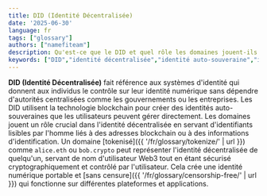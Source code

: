 ```yaml
---
title: DID (Identité Décentralisée)
date: '2025-06-30'
language: fr
tags: ["glossary"]
authors: ["namefiteam"]
description: Qu'est-ce que le DID et quel rôle les domaines jouent-ils dans l'identité décentralisée ?
keywords: ["DID","identité décentralisée","identité auto-souveraine","identité blockchain","identité Web3"]
---
```



**DID (Identité Décentralisée)** fait référence aux systèmes d'identité qui donnent aux individus le contrôle sur leur identité numérique sans dépendre d'autorités centralisées comme les gouvernements ou les entreprises. Les DID utilisent la technologie blockchain pour créer des identités auto-souveraines que les utilisateurs peuvent gérer directement. Les domaines jouent un rôle crucial dans l'identité décentralisée en servant d'identifiants lisibles par l'homme liés à des adresses blockchain ou à des informations d'identification. Un domaine [tokenisé]({{ '/fr/glossary/tokenize/' | url }}) comme `alice.eth` ou `bob.crypto` peut représenter l'identité décentralisée de quelqu'un, servant de nom d'utilisateur Web3 tout en étant sécurisé cryptographiquement et contrôlé par l'utilisateur. Cela crée une identité numérique portable et [sans censure]({{ '/fr/glossary/censorship-free/' | url }}) qui fonctionne sur différentes plateformes et applications.